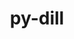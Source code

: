 ---
title: "py-dill"
layout: cache
categories: [package, v0.20.3]
meta: {"versions": ["0.3.6"], "compilers": ["gcc@=11.1.0", "gcc@=11.4.0", "gcc@=7.5.0"], "oss": ["ubuntu18.04", "ubuntu20.04", "ubuntu22.04"], "platforms": ["linux"], "targets": ["ppc64le", "x86_64_v3"], "stacks": ["e4s", "e4s-power", "ml-linux-x86_64-cpu", "ml-linux-x86_64-cuda", "ml-linux-x86_64-rocm", "radiuss", "root"], "num_specs": 5, "num_specs_by_stack": {"root": 5, "radiuss": 2, "e4s-power": 1, "e4s": 1, "ml-linux-x86_64-cuda": 1, "ml-linux-x86_64-cpu": 1, "ml-linux-x86_64-rocm": 1}}
spec_details: [{"hash": "uhgzzjwiu5f2nwslvjisv7dimmqlcprd", "compiler": "gcc@=7.5.0", "versions": ["0.3.6"], "os": "ubuntu18.04", "platform": "linux", "target": "x86_64_v3", "variants": ["build_system=python_pip", "patches=daf79b1"], "stacks": ["root", "radiuss"], "size": "-", "tarball": "https://binaries.spack.io/releases/v0.20.3/build_cache/linux-ubuntu18.04-x86_64_v3/gcc-7.5.0/py-dill-0.3.6/linux-ubuntu18.04-x86_64_v3-gcc-7.5.0-py-dill-0.3.6-uhgzzjwiu5f2nwslvjisv7dimmqlcprd.spack"}, {"hash": "huf6lj3zlexmiigbrducbutdogpvbwmy", "compiler": "gcc@=7.5.0", "versions": ["0.3.6"], "os": "ubuntu18.04", "platform": "linux", "target": "x86_64_v3", "variants": ["build_system=python_pip", "patches=daf79b1"], "stacks": ["root", "radiuss"], "size": "-", "tarball": "https://binaries.spack.io/releases/v0.20.3/build_cache/linux-ubuntu18.04-x86_64_v3/gcc-7.5.0/py-dill-0.3.6/linux-ubuntu18.04-x86_64_v3-gcc-7.5.0-py-dill-0.3.6-huf6lj3zlexmiigbrducbutdogpvbwmy.spack"}, {"hash": "foej45kkca5c7hk7n662sk3jtbl4w7bz", "compiler": "gcc@=11.1.0", "versions": ["0.3.6"], "os": "ubuntu20.04", "platform": "linux", "target": "ppc64le", "variants": ["build_system=python_pip", "patches=daf79b1"], "stacks": ["root", "e4s-power"], "size": "-", "tarball": "https://binaries.spack.io/releases/v0.20.3/build_cache/linux-ubuntu20.04-ppc64le/gcc-11.1.0/py-dill-0.3.6/linux-ubuntu20.04-ppc64le-gcc-11.1.0-py-dill-0.3.6-foej45kkca5c7hk7n662sk3jtbl4w7bz.spack"}, {"hash": "aer6wcktlc3vyxrh5whowttyzhoewnis", "compiler": "gcc@=11.1.0", "versions": ["0.3.6"], "os": "ubuntu20.04", "platform": "linux", "target": "x86_64_v3", "variants": ["build_system=python_pip", "patches=daf79b1"], "stacks": ["root", "e4s"], "size": "-", "tarball": "https://binaries.spack.io/releases/v0.20.3/build_cache/linux-ubuntu20.04-x86_64_v3/gcc-11.1.0/py-dill-0.3.6/linux-ubuntu20.04-x86_64_v3-gcc-11.1.0-py-dill-0.3.6-aer6wcktlc3vyxrh5whowttyzhoewnis.spack"}, {"hash": "ghacngvgtu3xiakmctbroswnjmcom3vd", "compiler": "gcc@=11.4.0", "versions": ["0.3.6"], "os": "ubuntu22.04", "platform": "linux", "target": "x86_64_v3", "variants": ["build_system=python_pip", "patches=daf79b1"], "stacks": ["root", "ml-linux-x86_64-cuda", "ml-linux-x86_64-cpu", "ml-linux-x86_64-rocm"], "size": "-", "tarball": "https://binaries.spack.io/releases/v0.20.3/build_cache/linux-ubuntu22.04-x86_64_v3/gcc-11.4.0/py-dill-0.3.6/linux-ubuntu22.04-x86_64_v3-gcc-11.4.0-py-dill-0.3.6-ghacngvgtu3xiakmctbroswnjmcom3vd.spack"}]
---